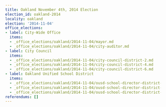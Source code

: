 ```yaml
---
title: Oakland November 4th, 2014 Election
election_id: oakland-2014
locality: oakland
election: '2014-11-04'
office_elections:
- label: City-Wide Office
  items:
  - _office_elections/oakland/2014-11-04/mayor.md
  - _office_elections/oakland/2014-11-04/city-auditor.md
- label: City Council
  items:
  - _office_elections/oakland/2014-11-04/city-council-district-2.md
  - _office_elections/oakland/2014-11-04/city-council-district-4.md
  - _office_elections/oakland/2014-11-04/city-council-district-6.md
- label: Oakland Unified School District
  items:
  - _office_elections/oakland/2014-11-04/ousd-school-director-district-2.md
  - _office_elections/oakland/2014-11-04/ousd-school-director-district-4.md
  - _office_elections/oakland/2014-11-04/ousd-school-director-district-6.md
referendums: []
---
```

